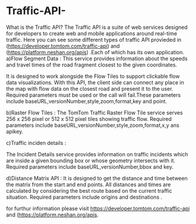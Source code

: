 # Traffic-API-
What is the Traffic API?
The Traffic API is a suite of web services designed for developers to create web and mobile applications around real-time traffic.
Here you can see some different types of traffic API provieded in (https://developer.tomtom.com/traffic-api) and (https://platform.neshan.org/apis) .Each of which has its own application.
a)Flow Segment Data :
This service provides information about the speeds and travel times of the road fragment closest to the given coordinates.

It is designed to work alongside the Flow Tiles to support clickable flow data visualizations.
With this API, the client side can connect any place in the map with flow data on the closest road and present it to the user.
Required parameters must be used or the call will fail.These parameters include baseURL,versionNumber,style,zoom,format,key and point.

b)Raster Flow Tiles :
The TomTom Traffic Raster Flow Tile service serves 256 x 256 pixel or 512 x 512 pixel tiles showing traffic flow.
Required parameters include baseURL,versionNumber,style,zoom,format,x,y ans apikey.

c)Traffic inciden details :

The Incident Details service provides information on traffic incidents which are inside a given bounding box or whose geometry intersects with it.
Required parameters include baseURL,versionNumber,bbox and key.

 d)Distance Matrix API :
 It is designed to get the distance and time between the matrix from the start and end points. All distances and times are calculated by considering the best route based on the current traffic situation.
 Required parameters include origins and destinations .
 
 for furthur  information please visit https://developer.tomtom.com/traffic-api and (https://platform.neshan.org/apis.
 
